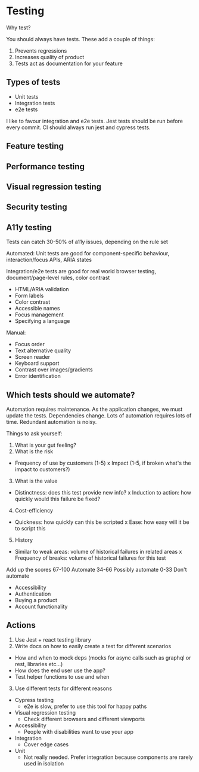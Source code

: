 # Testing

Why test?

You should always have tests. These add a couple of things:

1. Prevents regressions
2. Increases quality of product
3. Tests act as documentation for your feature

## Types of tests

- Unit tests
- Integration tests
- e2e tests

I like to favour integration and e2e tests. Jest tests should be run before every commit. CI should always run jest and cypress tests.

## Feature testing

## Performance testing

## Visual regression testing

## Security testing

## A11y testing

Tests can catch 30-50% of a11y issues, depending on the rule set

Automated:
Unit tests are good for component-specific behaviour, interaction/focus APIs,
ARIA states

Integration/e2e tests are good for real world browser testing, document/page-level rules, color contrast

- HTML/ARIA validation
- Form labels
- Color contrast
- Accessible names
- Focus management
- Specifying a language

Manual:

- Focus order
- Text alternative quality
- Screen reader
- Keyboard support
- Contrast over images/gradients
- Error identification

## Which tests should we automate?

Automation requires maintenance. As the application changes, we must update the tests. Dependencies change. Lots of automation requires lots of time. Redundant automation is noisy.

Things to ask yourself:

1. What is your gut feeling?
2. What is the risk

- Frequency of use by customers (1-5) x Impact (1-5, if broken what's the impact to customers?)

3. What is the value

- Distinctness: does this test provide new info? x Induction to action: how quickly would this failure be fixed?

4. Cost-efficiency

- Quickness: how quickly can this be scripted x Ease: how easy will it be to script this

5. History

- Similar to weak areas: volume of historical failures in related areas x Frequency of breaks: volume of historical failures for this test

Add up the scores
67-100 Automate
34-66 Possibly automate
0-33 Don't automate

- Accessibility
- Authentication
- Buying a product
- Account functionality

## Actions

1. Use Jest + react testing library
2. Write docs on how to easily create a test for different scenarios

- How and when to mock deps (mocks for async calls such as graphql or rest, libraries etc...)
- How does the end user use the app?
- Test helper functions to use and when

3. Use different tests for different reasons

- Cypress testing
  - e2e is slow, prefer to use this tool for happy paths
- Visual regression testing
  - Check different browsers and different viewports
- Accessibility
  - People with disabilities want to use your app
- Integration
  - Cover edge cases
- Unit
  - Not really needed. Prefer integration because components are rarely used in isolation
